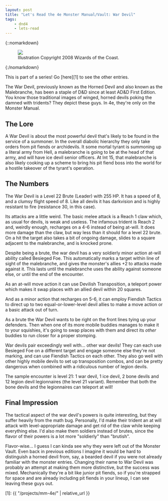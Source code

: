 ```yaml
---
layout: post
title: "Let's Read the 4e Monster Manual/Vault: War Devil"
tags:
    - dnd4
    - lets-read
---
```


{::nomarkdown}
<figure>
  <img src="{{ "/assets/wir-mm-4e-malebranche.png" | absolute_url }}"/>
  <figcaption>Illustration Copyright 2008 Wizards of the Coast.</figcaption>
</figure>
{:/nomarkdown}

This is part of a series! Go [here][1] to see the other entries.

The War Devil, previously known as the Horned Devil and also known as the
Malebranche, has been a staple of D&D since at least AD&D First Edition. You
know those traditional images of winged, horned devils poking the damned with
tridents? They depict these guys. In 4e, they're only on the Monster Manual.

## The Lore

A War Devil is about the most powerful devil that's likely to be found in the
service of a summoner. In the overall diabolic hierarchy they only take orders
from pit fiends or archidevils. It some mortal tyrant is summoning up a literal
army from Hell, a malebranche is going to be at the head of that army, and will
have ice devil senior officers. At Int 15, that malebranche is also likely
cooking up a scheme to bring his pit fiend boss into the world for a hostile
takeover of the tyrant's operation.

## The Numbers

The War Devil is a Level 22 Brute (Leader) with 255 HP. It has a speed of 8, and
a clumsy flight speed of 8. Like all devils it has darkvision and is highly
resistant to fire (resistance 30, in this case).

Its attacks are a little weird. The basic melee attack is a Reach 1 claw which,
as usual for devils, is weak and useless. The infamous trident is Reach 2 and,
weirdly enough, recharges on a 4-6 instead of being at-will. It does more damage
than the claw, but way less than it should for a level 22 brute. On a hit the
target also takes a bit of ongoing damage, slides to a square adjacent to the
malebranche, and is knocked prone.

Despite being a brute, the war devil has a very soldierly minor action at-will
ability called Besieged Foe. This automatically marks a target within line of
sight of the malebranche, and gives the monster's allies +2 to attacks made
against it. This lasts until the malebranche uses the ability against someone
else, or until the end of the encounter.

As an at-will move action it can use Devilish Transposition, a teleport power
which makes it swap places with an allied devil within 20 squares.

And as a minor action that recharges on 5-6, it can employ Fiendish Tactics to
direct up to two equal-or-lower-level devil allies to make a move action or a
basic attack out of turn.

As a brute the War Devil wants to be right on the front lines tying up your
defenders. Then when one of its more mobile buddies manages to make it to your
squishies, it's going to swap places with them and direct its _other_ buddies to
run closer for a proper stomping.

War devils pair exceedingly well with... other war devils! They can each use
Besieged Foe on a different target and engage someone else they're not marking,
and can use Fiendish Tactics on each other. They also go well with other highly
mobile devils to set up transposition combos, and can be pretty dangerous when
combined with a ridiculous number of legion devils.

The sample encounter is level 21: 1 war devil, 1 ice devil, 2 bone devils and 12
legion devil legionnaires (the level 21 variant). Remember that both the bone
devils and the legionnaires can teleport at will!

## Final Impression

The tactical aspect of the war devil's powers is quite interesting, but they
suffer heavily from the math bug. Personally, I'd make their trident an at will
attack with level-appropriate damage and get rid of the claw while keeping
everything else. I'd also make them soldiers instead of brutes, since the flavor
of their powers is a lot more "soldierly" than "brutish".

Flavor-wise... I guess I can kinda see why they were left out of the Monster
Vault. Even back in previous editions I imagine it would be hard to distinguish
a horned devil from, say, a bearded devil if you were not already familiar with
the monster entries. Changing their name to War Devil was probably an attempt at
making them more distinctive, but the success was mixed. Mechanically they're a
bit like junior pit fiends, so if you're strapped for space and are already
including pit fiends in your lineup, I can see leaving these guys out.

[1]: {{ "/projects/mm-4e/" | relative_url }}
